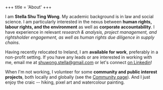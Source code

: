 +++
title = 'About'
+++

I am **Stella Shu Ting Wong**. My academic background is in law and social science. I am particularly interested in the nexus between **human rights, labour rights, and the environment** as well as **corporate accountability**. I have experience in relevant *research & analysis, project management, and rightsholder engagement, as well as human rights due diligence in supply chains*.

Having recently relocated to Ireland, I am **available for work**, preferably in a non-profit setting. If you have any leads or are interested in working with me, email me at shuwong.stella@gmail.com or let's connect [on Linkedin](https://www.linkedin.com/in/stella-shu-t-wong/)!

When I'm not working, I volunteer for some **community and public interest projects**, both locally and globally (see the [Community page](/Community/)). And I just enjoy the craic -- hiking, pixel art and watercolour painting.